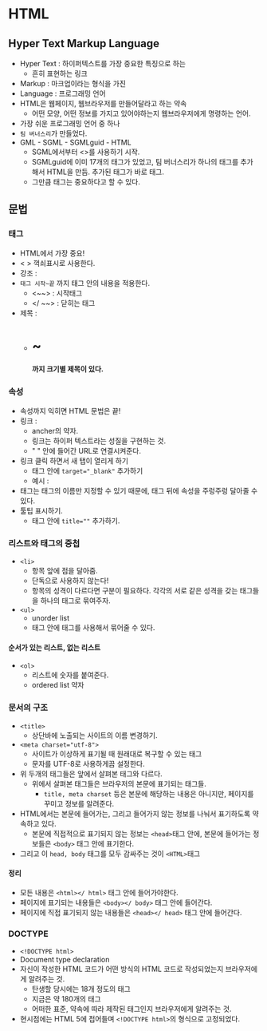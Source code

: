 # HTML

## Hyper Text Markup Language

- Hyper Text : 하이퍼텍스트를 가장 중요한 특징으로 하는
  - 흔히 표현하는 링크
- Markup : 마크업이라는 형식을 가진
- Language : 프로그래밍 언어
- HTML은 웹페이지, 웹브라우저를 만들어달라고 하는 약속
  - 어떤 모양, 어떤 정보를 가지고 있어야하는지 웹브라우저에게 명령하는 언어.
- 가장 쉬운 프로그래밍 언어 중 하나
- `팀 버너스리`가 만들었다.
- GML - SGML - SGMLguid - HTML
  - SGML에서부터 <>를 사용하기 시작.
  - SGMLguid에 이미 17개의 태그가 있었고, 팀 버너스리가 하나의 태그를 추가해서 HTML을 만듬. 추가된 태그가 바로 <a></a> 태그.
  - 그만큼 <a></a> 태그는 중요하다고 할 수 있다.

## 문법

### 태그

- HTML에서 가장 중요!
- < > 꺽쇠표시로 사용한다.
- 강조 : <strong></strong>
- `태그 시작~끝` 까지 태그 안의 내용을 적용한다.
  - <~~> : 시작태그
  - </ ~~> : 닫히는 태그
- 제목 : <hx></hx>
  - <h1> ~ <h4> 까지 크기별 제목이 있다.

### 속성

- 속성까지 익히면 HTML 문법은 끝!
- 링크 : <a herf=""></a>
  - ancher의 약자.
  - 링크는 하이퍼 텍스트라는 성질을 구현하는 것.
  - " " 안에 들어간 URL로 연결시켜준다.
- 링크 클릭 하면서 새 탭이 열리게 하기
  - 태그 안에 `target="_blank"` 추가하기
  - 예시 : <a href="URL" target="_blank"></a>
- 태그는 태그의 이름만 지정할 수 있기 때문에, 태그 뒤에 속성을 주렁주렁 달아줄 수 있다.
- 툴팁 표시하기.
  - 태그 안에 `title=""` 추가하기.

### 리스트와 태그의 중첩

- `<li>`
  - 항목 앞에 점을 달아줌.
  - 단독으로 사용하지 않는다!
  - 항목의 성격이 다르다면 구분이 필요하다. 각각의 서로 같은 성격을 갖는 태그들을 하나의 태그로 묶여주자.
- `<ul>`
  - unorder list
  - 태그 안에 태그를 사용해서 묶어줄 수 있다.

#### 순서가 있는 리스트, 없는 리스트

- `<ol>`
  - 리스트에 숫자를 붙여준다.
  - ordered list 약자

### 문서의 구조

- `<title>`
  - 상단바에 노출되는 사이트의 이름 변경하기.
- `<meta charset="utf-8">`
  - 사이트가 이상하게 표기될 때 원래대로 복구할 수 있는 태그
  - 문자를 UTF-8로 사용하게끔 설정한다.
- 위 두개의 태그들은 앞에서 살펴본 태그와 다르다.
  - 위에서 살펴본 태그들은 브라우저의 본문에 표기되는 태그들.
    - `title, meta charset` 등은 본문에 해당하는 내용은 아니지만, 페이지를 꾸미고 정보를 알려준다.
- HTML에서는 본문에 들어가는, 그리고 들어가지 않는 정보를 나눠서 표기하도록 약속하고 있다.
  - 본문에 직접적으로 표기되지 않는 정보는 `<head>`태그 안에, 본문에 들어가는 정보들은 `<body>` 태그 안에 표기한다.
- 그리고 이 `head, body` 태그를 모두 감싸주는 것이 `<HTML>`태그

#### 정리

- 모든 내용은 `<html></ html>` 태그 안에 들어가야한다.
- 페이지에 표기되는 내용들은 `<body></ body>` 태그 안에 들어간다.
- 페이지에 직접 표기되지 않는 내용들은 `<head></ head>` 태그 안에 들어간다.

### DOCTYPE

- `<!DOCTYPE html>`
- Document type declaration
- 자신이 작성한 HTML 코드가 어떤 방식의 HTML 코드로 작성되었는지 브라우저에게 알려주는 것.
  - 탄생할 당시에는 18개 정도의 태그
  - 지금은 약 180개의 태그
  - 어떠한 표준, 약속에 따라 제작된 태그인지 브라우저에게 알려주는 것.
- 현시점에는 HTML 5에 접어들며 `<!DOCTYPE html>`의 형식으로 고정되었다.
